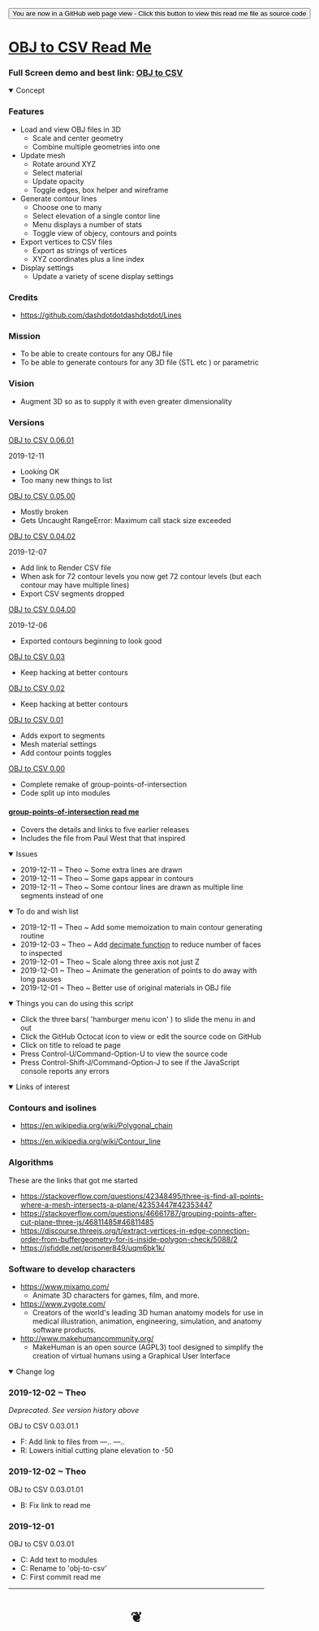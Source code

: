 <span style=display:none; >[You are now in a GitHub source code view - click this link to view Read Me file as a web page]( https://jaanga.github.io/demo/doug-d/obj-to-csv/readme.html "View file as a web page." ) </span>


<div><input type=button onclick="window.location.href='https://github.com/jaanga/jaanga.github.io/tree/master/demo/doug-d/obj-to-csv/README.md'";
value='You are now in a GitHub web page view - Click this button to view this read me file as source code' ></div>


# [OBJ to CSV Read Me]( #demo/doug-d/obj-to-csv/README.md )

<!--
<iframe src=https://jaanga.github.io/demo/doug-d/obj-to-csv/ width=100% height=500px >Iframes are not viewable in GitHub source code view</iframe>
_basic-html.html_
-->

### Full Screen demo and best link: [OBJ to CSV]( https://jaanga.github.io/demo/doug-d/obj-to-csv/ )


<details open >
<summary>Concept</summary>

### Features

- Load and view OBJ files in 3D
	- Scale and center geometry
	- Combine multiple geometries into one
- Update mesh
	- Rotate around XYZ
	- Select material
	- Update opacity
	- Toggle edges, box helper and wireframe
- Generate contour lines
	- Choose one to many
	- Select elevation of a single contor line
	- Menu displays a number of stats
	- Toggle view of objecy, contours and points
- Export vertices to CSV files
	- Export as strings of vertices
	- XYZ coordinates plus a line index
- Display settings
	- Update a variety of scene display settings

### Credits

* https://github.com/dashdotdotdashdotdot/Lines

### Mission

- To be able to create contours for any OBJ file
- To be able to generate contours for any 3D file (STL etc ) or parametric

### Vision

- Augment 3D so as to supply it with even greater dimensionality

### Versions


[OBJ to CSV 0.06.01 ]( v-0-06/obj-to-csv.html )

2019-12-11

- Looking OK
- Too many new things to list

[OBJ to CSV 0.05.00 ]( v-0-05/obj-to-csv.html )

* Mostly broken
* Gets Uncaught RangeError: Maximum call stack size exceeded



[OBJ to CSV 0.04.02 ]( v-0-04/obj-to-csv.html )

2019-12-07

* Add link to Render CSV file
* When ask for 72 contour levels you now get 72 contour levels (but each contour may have multiple lines)
* Export CSV segments dropped


[OBJ to CSV 0.04.00 ]( v-0-04/obj-to-csv.html )

2019-12-06

* Exported contours beginning to look good


[OBJ to CSV 0.03 ]( v-0-03/obj-to-csv-01.html )

* Keep hacking at better contours

[OBJ to CSV 0.02 ]( v-0-02/get-contours-from-objects.html )

* Keep hacking at better contours

[OBJ to CSV 0.01 ]( v-0-01/get-contours-from-objects.html )

* Adds export to segments
* Mesh material settings
* Add contour points toggles


[OBJ to CSV 0.00 ]( v-0-00/get-contours-from-objects.html )

* Complete remake of group-points-of-intersection
* Code split up into modules



#### [group-points-of-intersection read me]( https://jaanga.github.io/demo/doug-d/obj-to-csv/group-points-of-intersection/readme.html )

* Covers the details and links to five earlier releases
* Includes the file from Paul West that that inspired


</details>

<details open >
<summary>Issues </summary>

- 2019-12-11 ~ Theo ~ Some extra lines are drawn
- 2019-12-11 ~ Theo ~ Some gaps appear in contours
- 2019-12-11 ~ Theo ~ Some contour lines are drawn as multiple line segments instead of one

</details>

<details open >
<summary>To do and wish list </summary>

* 2019-12-11 ~ Theo ~ Add some memoization to main contour generating routine
* 2019-12-03 ~ Theo ~ Add [decimate function]( https://threejs.org/examples/webgl_modifier_simplifier.html ) to reduce number of faces to inspected
* 2019-12-01 ~ Theo ~ Scale along three axis not just Z
* 2019-12-01 ~ Theo ~ Animate the generation of points to do away with long pauses
* 2019-12-01 ~ Theo ~ Better use of original materials in OBJ file


</details>

<details open >
<summary> Things you can do using this script</summary>

* Click the three bars( 'hamburger menu icon' ) to slide the menu in and out
* Click the GitHub Octocat icon to view or edit the source code on GitHub
* Click on title to reload te page
* Press Control-U/Command-Option-U to view the source code
* Press Control-Shift-J/Command-Option-J to see if the JavaScript console reports any errors

</details>

<details open >
<summary>Links of interest</summary>


### Contours and isolines
* https://en.wikipedia.org/wiki/Polygonal_chain

* https://en.wikipedia.org/wiki/Contour_line

### Algorithms

These are the links that got me started

* https://stackoverflow.com/questions/42348495/three-js-find-all-points-where-a-mesh-intersects-a-plane/42353447#42353447
* https://stackoverflow.com/questions/46661787/grouping-points-after-cut-plane-three-js/46811485#46811485
* https://discourse.threejs.org/t/extract-vertices-in-edge-connection-order-from-buffergeometry-for-is-inside-polygon-check/5088/2
* https://jsfiddle.net/prisoner849/uqm6bk1k/

### Software to develop characters

* https://www.mixamo.com/
	* Animate 3D characters for games, film, and more.
* https://www.zygote.com/
	* Creators of the world's leading 3D human anatomy models for use in medical illustration, animation, engineering, simulation, and anatomy software products.
* http://www.makehumancommunity.org/
	* MakeHuman is an open source (AGPL3) tool designed to simplify the creation of virtual humans using a Graphical User Interface


</details>

<details open >
<summary>Change log </summary>

### 2019-12-02 ~ Theo

_Deprecated. See version history above_

OBJ to CSV 0.03.01.1

* F: Add link to files from &mdash;.. &mdash;..
* R: Lowers initial cutting plane elevation to -50


### 2019-12-02 ~ Theo

OBJ to CSV 0.03.01.01

* B: Fix link to read me

### 2019-12-01

OBJ to CSV 0.03.01

* C: Add text to modules
* C: Rename to 'obj-to-csv'
* C: First commit read me

</details>

***

# <center title="hello!" ><a href=javascript:window.scrollTo(0,0); style=text-decoration:none; > ❦ </a></center>
